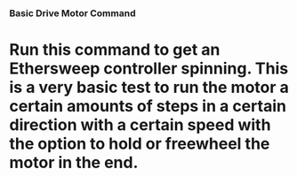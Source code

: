 ### Basic Drive Motor Command

# Run this command to get an Ethersweep controller spinning. This is a very basic test to run the motor a certain amounts of steps in a certain direction with a certain speed with the option to hold or freewheel the motor in the end.